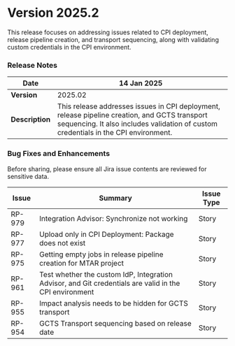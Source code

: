 # Version 2025.2

This release focuses on addressing issues related to CPI deployment, release pipeline creation, and transport sequencing, along with validating custom credentials in the CPI environment.

### **Release Notes**

| **Date**        | 14 Jan 2025                                                                                                                                                                          |
| --------------- | ------------------------------------------------------------------------------------------------------------------------------------------------------------------------------------ |
| **Version**     | 2025.02                                                                                                                                                                              |
| **Description** | This release addresses issues in CPI deployment, release pipeline creation, and GCTS transport sequencing. It also includes validation of custom credentials in the CPI environment. |

### Bug Fixes and Enhancements

Before sharing, please ensure all Jira issue contents are reviewed for sensitive data.

| Issue  | Summary                                                                                                | Issue Type |
| ------ | ------------------------------------------------------------------------------------------------------ | ---------- |
| RP-979 | Integration Advisor: Synchronize not working                                                           | Story      |
| RP-977 | Upload only in CPI Deployment: Package does not exist                                                  | Story      |
| RP-975 | Getting empty jobs in release pipeline creation for MTAR project                                       | Story      |
| RP-961 | Test whether the custom IdP, Integration Advisor, and Git credentials are valid in the CPI environment | Story      |
| RP-955 | Impact analysis needs to be hidden for GCTS transport                                                  | Story      |
| RP-954 | GCTS Transport sequencing based on release date                                                        | Story      |


